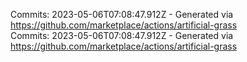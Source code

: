 Commits: 2023-05-06T07:08:47.912Z - Generated via https://github.com/marketplace/actions/artificial-grass
<br>
Commits: 2023-05-06T07:08:47.912Z - Generated via https://github.com/marketplace/actions/artificial-grass
<br>
